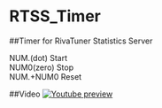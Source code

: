 # RTSS_Timer
##Timer for RivaTuner Statistics Server  
  
NUM.(dot) Start  
NUM0(zero) Stop  
NUM.+NUM0 Reset

##Video
[![Youtube preview](http://img.youtube.com/vi/o976Ndtgr5Q/0.jpg)](https://www.youtube.com/watch?v=o976Ndtgr5Q)
